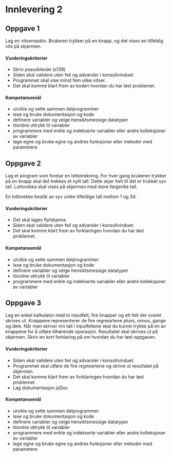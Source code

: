 # Innlevering 2

## Oppgave 1

Lag en vitsemaskin. Brukeren trykker på en knapp, og det vises en tilfeldig vits på skjermen.

#### Vurderingskriterier

* Skriv psaudokode (s139)
* Siden skal validere uten feil og advarsler i konsollvinduet.
* Programmet skal vise minst fem ulike vitser.
* Det skal komme klart frem av koden hvordan du har løst problemet.

#### Kompetansemål

* utvikle og sette sammen delprogrammer
* lese og bruke dokumentasjon og kode
* definere variabler og velge hensiktsmessige datatyper
* tilordne uttrykk til variabler
* programmere med enkle og indekserte variabler eller andre kolleksjoner av variabler
* lage egne og bruke egne og andres funksjoner eller metoder med parametere


## Oppgave 2

Lag et program som foretar en lottotrekning. For hver gang brukeren trykker på en knapp skal det trekkes et nytt tall. Dette skjer helt til det er trukket syv tall. Lottorekka skal vises på skjermen med store fargerike tall.

En lottorekke består av syv unike tilfeldige tall mellom 1 og 34.

#### Vurderingskriterier

* Det skal lages flytskjema
* Siden skal validere uten feil og advarsler i konsollvinduet.
* Det skal komme klart frem av forklaringen hvordan du har løst problemet.

#### Kompetansemål

* utvikle og sette sammen delprogrammer
* lese og bruke dokumentasjon og kode
* definere variabler og velge hensiktsmessige datatyper
* tilordne uttrykk til variabler
* programmere med enkle og indekserte variabler eller andre kolleksjoner av variabler


## Oppgave 3

Lag en enkel kalkulator med to inputfelt, fire knapper og ett felt der svaret skrives ut. Knappene representerer de fire regneartene pluss, minus, gange og dele. Når man skriver inn tall i inputfeltene skal du kunne trykke på en av knappene for å utføre tilhørende operasjon. Resultatet skal skrives ut på skjermen. Skriv en kort forklaring på om hvordan du har løst oppgaven.

#### Vurderingskriterier

* Siden skal validere uten feil og advarsler i konsollvinduet.
* Programmet skal utføre de fire regneartene og skrive ut resultatet på skjermen.
* Det skal komme klart frem av forklaringen hvordan du har løst problemet.
* Lag dokumentasjon jsDoc

#### Kompetansemål

* utvikle og sette sammen delprogrammer
* lese og bruke dokumentasjon og kode
* definere variabler og velge hensiktsmessige datatyper
* tilordne uttrykk til variabler
* programmere med enkle og indekserte variabler eller andre kolleksjoner av variabler
* lage egne og bruke egne og andres funksjoner eller metoder med parametere